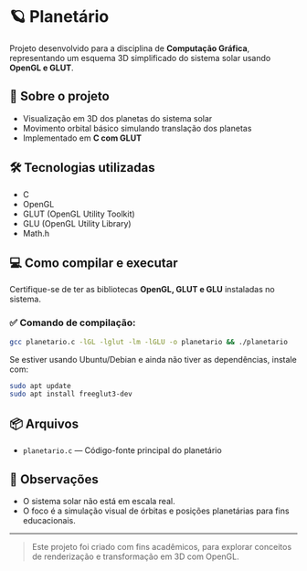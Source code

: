 # 🪐 Planetário

Projeto desenvolvido para a disciplina de **Computação Gráfica**, representando um esquema 3D simplificado do sistema solar usando **OpenGL e GLUT**.

## 🌌 Sobre o projeto

- Visualização em 3D dos planetas do sistema solar
- Movimento orbital básico simulando translação dos planetas
- Implementado em **C com GLUT**

## 🛠️ Tecnologias utilizadas

- C
- OpenGL
- GLUT (OpenGL Utility Toolkit)
- GLU (OpenGL Utility Library)
- Math.h

## 💻 Como compilar e executar

Certifique-se de ter as bibliotecas **OpenGL, GLUT e GLU** instaladas no sistema.

### ✅ Comando de compilação:

```bash
gcc planetario.c -lGL -lglut -lm -lGLU -o planetario && ./planetario
```

Se estiver usando Ubuntu/Debian e ainda não tiver as dependências, instale com:

```bash
sudo apt update
sudo apt install freeglut3-dev
```

## 📦 Arquivos

- `planetario.c` — Código-fonte principal do planetário

## 🧪 Observações

- O sistema solar não está em escala real.
- O foco é a simulação visual de órbitas e posições planetárias para fins educacionais.
  
---

> Este projeto foi criado com fins acadêmicos, para explorar conceitos de renderização e transformação em 3D com OpenGL.

